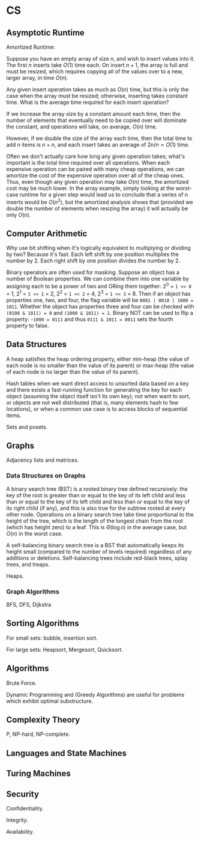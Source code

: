 # CS

## Asymptotic Runtime

Amortized Runtime:

Suppose you have an empty array of size $n$, and wish to insert values into it. The first $n$ inserts take $O(1)$ time each. On insert $n+1$, the array is full and must be resized, which requires copying all of the values over to a new, larger array, in time $O(n)$.

Any given insert operation takes as much as $O(n)$ time, but this is only the case when the array must be resized; otherwise, inserting takes constant time. What is the average time required for each insert operation?

If we increase the array size by a constant amount each time, then the number of elements that eventually need to be copied over will dominate the constant, and operations will take, on average, $O(n)$ time.

However, if we double the size of the array each time, then the total time to add $n$ items is $n+n$, and each insert takes an average of $2n/n = O(1)$ time.

Often we don't actually care how long any given operation takes; what's important is the total time required over all operations. When each expensive operation can be paired with many cheap operations, we can amortize the cost of the expensive operation over all of the cheap ones. Thus, even though any given operation may take $O(n)$ time, the amortized cost may be much lower. In the array example, simply looking at the worst-case runtime for a given step would lead us to conclude that a series of $n$ inserts would be $O(n^2)$, but the amortized analysis shows that (provided we double the number of elements when resizing the array) it will actually be only $O(n)$.

## Computer Arithmetic

Why use bit shifting when it's logically equivalent to multiplying or dividing by two? Because it's fast. Each left shift by one position multiplies the number by 2. Each right shift by one position divides the number by 2.

Binary operators are often used for masking. Suppose an object has a number of Boolean properties. We can combine them into one variable by assigning each to be a power of two and ORing them together: $2^0$ = `1 << 0` = 1, $2^1$ = `1 << 1` = 2, $2^2$ = `1 << 2` = 4, $2^3$ = `1 << 3` = 8. Then if an object has properties one, two, and four, the flag variable will be `0001 | 0010 | 1000 = 1011`. Whether the object has properties three and four can be checked with `(0100 & 1011) = 0` and `(1000 & 1011) = 1`. Binary NOT can be used to flip a property: `~1000 = 0111` and thus `0111 & 1011 = 0011` sets the fourth property to false.

## Data Structures

A heap satisfies the heap ordering property, either min-heap (the value of each node is no smaller than the value of its parent) or max-heap (the value of each node is no larger than the value of its parent).

Hash tables when we want direct access to unsorted data based on a key and there exists a fast-running function for generating the key for each object (assuming the object itself isn't its own key); not when want to sort, or objects are not well distributed (that is, many elements hash to few locations), or when a common use case is to access blocks of sequential items.

Sets and posets.

## Graphs

Adjacency lists and matrices.

### Data Structures on Graphs

A binary search tree (BST) is a rooted binary tree defined recursively: the key of the root is greater than or equal to the key of its left child and less than or equal to the key of its left child and less than or equal to the key of its right child (if any), and this is also true for the subtree rooted at every other node. Operations on a binary search tree take time proportional to the height of the tree, which is the length of the longest chain from the root (which has height zero) to a leaf. This is $\Theta(\log{n})$ in the average case, but $O(n)$ in the worst case.

A self-balancing binary search tree is a BST that automatically keeps its height small (compared to the number of levels required) regardless of any additions or deletions. Self-balancing trees include red-black trees, splay trees, and treaps.

Heaps.

### Graph Algorithms

BFS, DFS, Dijkstra

## Sorting Algorithms

For small sets: bubble, insertion sort.

For large sets: Heapsort, Mergesort, Quicksort.

## Algorithms

Brute Force.

Dynamic Programming and (Greedy Algorithms) are useful for problems which exhibit optimal substructure.

## Complexity Theory

P, NP-hard, NP-complete.

## Languages and State Machines

## Turing Machines

## Security

Confidentiality.

Integrity.

Availability.
